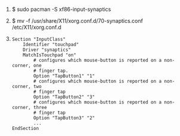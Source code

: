 1. $ sudo pacman -S xf86-input-synaptics

2. $ mv -f /usr/share/X11/xorg.conf.d/70-synaptics.conf /etc/X11/xorg.conf.d

3. ```
   Section "InputClass"
       Identifier "touchpad"
       Driver "synaptics"
       MatchIsTouchpad "on"
           # configures which mouse-button is reported on a non-corner, one 
           # finger tap.
           Option "TapButton1" "1"
           # configures which mouse-button is reported on a non-corner, two 
           # finger tap
           Option "TapButton2" "3"
           # configures which mouse-button is reported on a non-corner, three
           # finger tap
           Option "TapButton3" "2"
           ...
   EndSection
   ```
